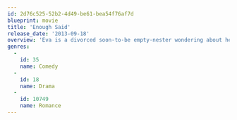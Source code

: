 ```yaml
---
id: 2d76c525-52b2-4d49-be61-bea54f76af7d
blueprint: movie
title: 'Enough Said'
release_date: '2013-09-18'
overview: 'Eva is a divorced soon-to-be empty-nester wondering about her next act. Then she meets Marianne, the embodiment of her perfect self. Armed with a restored outlook on being middle-aged and single, Eva decides to take a chance on her new love interest Albert — a sweet, funny and like-minded man. But things get complicated when Eva discovers that Albert is in fact the dreaded ex–husband of Marianne...'
genres:
  -
    id: 35
    name: Comedy
  -
    id: 18
    name: Drama
  -
    id: 10749
    name: Romance
---
```

